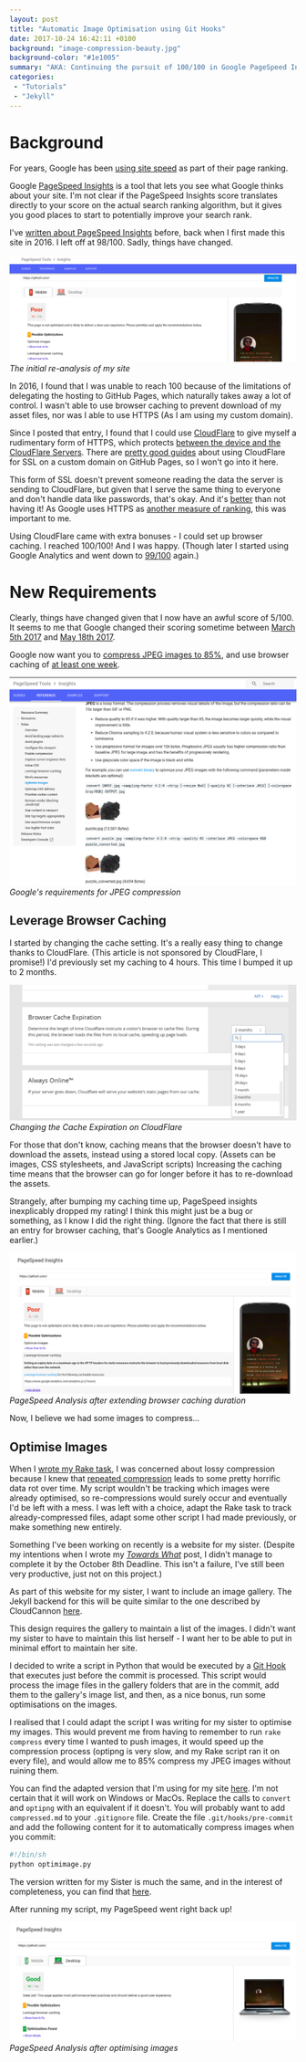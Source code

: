 ```yaml
---
layout: post
title: "Automatic Image Optimisation using Git Hooks"
date: 2017-10-24 16:42:11 +0100
background: "image-compression-beauty.jpg"
background-color: "#1e1005"
summary: "AKA: Continuing the pursuit of 100/100 in Google PageSpeed Insights."
categories:
 - "Tutorials"
 - "Jekyll"
---
```


Background
==========

For years, Google has been 
[using site speed](https://webmasters.googleblog.com/2010/04/using-site-speed-in-web-search-ranking.html) 
as part of their page ranking.
 
Google [PageSpeed Insights](https://developers.google.com/speed/pagespeed/insights/)
is a tool that lets you see what Google thinks about your site. 
I'm not clear if the PageSpeed Insights score translates directly
to your score on the actual search ranking algorithm,
but it gives you good places to start to potentially improve your search rank.

I've [written about PageSpeed Insights](/the-pursuit-of-speed/) before,
back when I first made this site in 2016. I left off at 98/100.
Sadly, things have changed.

![The initial re-analysis of my site](/assets/images/image-compression-initial.png)
*The initial re-analysis of my site*

In 2016, I found that I was unable to reach 100
because of the limitations of delegating the hosting to GitHub Pages,
which naturally takes away a lot of control.
I wasn't able to use browser caching to prevent download of my asset files,
nor was I able to use HTTPS (As I am using my custom domain).

Since I posted that entry, 
I found that I could use [CloudFlare](https://www.cloudflare.com)
to give myself a rudimentary form of HTTPS, which protects 
[between the device and the CloudFlare Servers](https://blog.cloudflare.com/content/images/illustration-flexible-ssl.png).
There are [pretty good guides](https://blog.webjeda.com/jekyll-ssl/#ssl-on-custom-domain)
about using CloudFlare for SSL on a custom domain on GitHub Pages,
so I won't go into it here.

This form of SSL doesn't prevent someone reading the data the server is sending to
CloudFlare, but given that I serve the same thing to everyone and don't handle
data like passwords, that's okay.
And it's [better](https://www.troyhunt.com/cloudflare-ssl-and-unhealthy-security-absolutism/#whyyoushouldbeusingcloudflare) than not having it!
As Google uses HTTPS as [another measure of ranking](https://webmasters.googleblog.com/2014/08/https-as-ranking-signal.html), 
this was important to me.

Using CloudFlare came with extra bonuses - I could set up browser caching.
I reached 100/100! And I was happy. 
(Though later I started using Google Analytics and went down to [99/100](https://stackoverflow.com/questions/29162881/) again.)

New Requirements
================

Clearly, things have changed given that I now have an awful score of 5/100.
It seems to me that Google changed their scoring sometime between
[March 5th 2017](http://web.archive.org/web/20170305044027/https://developers.google.com/speed/docs/insights/OptimizeImages)
and [May 18th 2017](http://web.archive.org/web/20170516170210/https://developers.google.com/speed/docs/insights/OptimizeImages).

Google now want you to [compress JPEG images to 85%](https://developers.google.com/speed/docs/insights/OptimizeImages),
and use browser caching of [at least one week](https://developers.google.com/speed/docs/insights/LeverageBrowserCaching).
 
![Google's requirements for JPEG compression](/assets/images/image-compression-jpeg-tips.png)
*Google's requirements for JPEG compression*

Leverage Browser Caching
------------------------

I started by changing the cache setting.
It's a really easy thing to change thanks to CloudFlare.
(This article is not sponsored by CloudFlare, I promise!)
I'd previously set my caching to 4 hours. This time I bumped it up to 2 months.

![Changing the Cache Expiration on CloudFlare](/assets/images/image-compression-cloudflare.png)
*Changing the Cache Expiration on CloudFlare*

For those that don't know, caching means that the browser doesn't have to
download the assets, instead using a stored local copy. 
(Assets can be images, CSS stylesheets, and JavaScript scripts)
Increasing the caching time means that the browser can go for longer
before it has to re-download the assets.

Strangely, after bumping my caching time up,
PageSpeed insights inexplicably dropped my rating!
I think this might just be a bug or something, as I know I did the right thing.
(Ignore the fact that there is still an entry for browser caching,
that's Google Analytics as I mentioned earlier.)

![PageSpeed Analysis after extending browser caching duration](/assets/images/image-compression-post-cloudflare.png)
*PageSpeed Analysis after extending browser caching duration*

Now, I believe we had some images to compress...

Optimise Images
---------------

When I [wrote my Rake task](/the-pursuit-of-speed/),
I was concerned about lossy compression because I knew that
[repeated compression](https://www.youtube.com/watch?v=NssbjwuWYYI)
leads to some pretty horrific data rot over time.
My script wouldn't be tracking which images were already optimised,
so re-compressions would surely occur and eventually I'd be left with a mess.
I was left with a choice, adapt the Rake task to track already-compressed
files, adapt some other script I had made previously,
or make something new entirely.

Something I've been working on recently is a website for my sister.
(Despite my intentions when I wrote my *[Towards What](/towards-what/#projects)*
post, I didn't manage to complete it by the October 8th Deadline.
This isn't a failure, I've still been very productive, just not on this project.)

As part of this website for my sister, I want to include an image gallery.
The Jekyll backend for this will be quite similar to the one described by
CloudCannon [here](https://learn.cloudcannon.com/jekyll/photo-gallery/).

This design requires the gallery to maintain a list of the images.
I didn't want my sister to have to maintain this list herself -
I want her to be able to put in minimal effort to maintain her site.

I decided to write a script in Python that would be executed by a
[Git Hook](https://git-scm.com/book/gr/v2/Customizing-Git-Git-Hooks)
that executes just before the commit is processed. 
This script would process the image files in the gallery folders
that are in the commit, add them to the gallery's image list,
and then, as a nice bonus, run some optimisations on the images.

I realised that I could adapt the script I was writing for my sister to optimise my images.
This would prevent me from having to remember to run `rake compress` every
time I wanted to push images, it would speed up the compression process
(optipng is very slow, and my Rake script ran it on every file),
and would allow me to 85% compress my JPEG images without ruining them.

You can find the adapted version that I'm using for my site [here](https://raw.githubusercontent.com/Jetroid/jetroid.github.io/master/optimimage.py).
I'm not certain that it will work on Windows or MacOs.
Replace the calls to `convert` and `optipng` with an equivalent if it doesn't.
You will probably want to add `compressed.md` to your `.gitignore` file.
Create the file `.git/hooks/pre-commit` and add the following content for it
to automatically compress images when you commit:

```bash
#!/bin/sh
python optimimage.py
```

The version written for my Sister is much the same, and in the interest of
completeness, you can find that [here](https://raw.githubusercontent.com/amberroseholt/amberroseholt.github.io/master/optimimage.py).

After running my script, my PageSpeed went right back up!

![PageSpeed Analysis after optimising images](/assets/images/image-compression-final.png)
*PageSpeed Analysis after optimising images*
